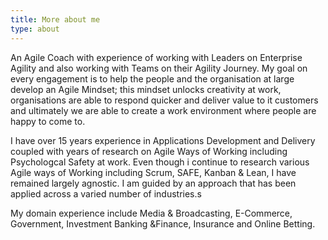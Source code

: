 ```yaml
---
title: More about me
type: about
---
```

An Agile Coach with experience of working with Leaders on Enterprise Agility and also 
working with Teams on their Agility Journey. My goal on every engagement is to help the people 
and the organisation at large develop an Agile Mindset; this mindset unlocks creativity at work, organisations are able to respond quicker and deliver value to it customers and ultimately we are able to create a work environment where people are happy to come to.

I have over 15 years experience in Applications Development and Delivery coupled with years of research on Agile Ways of Working including Psychologcal Safety at work. Even though i continue to research various Agile ways of Working including Scrum, SAFE, Kanban & Lean, I have remained largely agnostic. I am guided by an approach that has been applied across a varied number of industries.s

My domain experience include Media & Broadcasting, E-Commerce,  Government, Investment Banking &Finance, Insurance and Online Betting.
